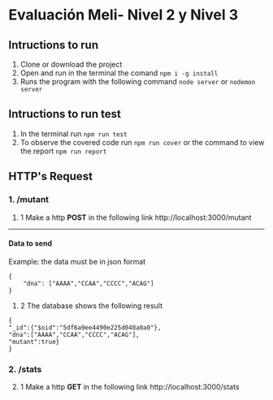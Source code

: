 # Evaluación Meli- Nivel 2 y Nivel 3

## Intructions to run 
1. Clone or download the project
2. Open and run in the terminal the comand `npm i -g install`
3. Runs the program with the following command `node server` or `nodemon server`

## Intructions to run test
1. In the terminal run `npm run test`
2. To observe the covered code run `npm run cover` or the command to view the report `npm run report`

## HTTP's Request
### 1. /mutant
1. 1 Make a http **POST** in the following link http://localhost:3000/mutant
----
#### Data to send
Example: the data must be in json format
````
{
	"dna": ["AAAA","CCAA","CCCC","ACAG"]
}
````
1. 2 The database shows the following result
````
{
"_id":{"$oid":"5df6a9ee4490e225d040a0a0"},
"dna":["AAAA","CCAA","CCCC","ACAG"],
"mutant":true}
}
````
### 2. /stats
2. 1 Make a http **GET** in the following link http://localhost:3000/stats
